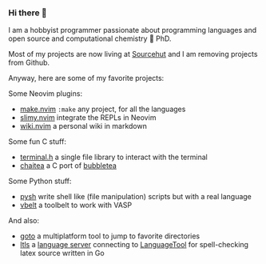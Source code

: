 ### Hi there 👋

I am a hobbyist programmer passionate about programming languages and open source and computational chemistry 🧪 PhD.

Most of my projects are now living at [Sourcehut](https://git.sr.ht/~lattay) and I am removing projects from Github.

Anyway, here are some of my favorite projects:

Some Neovim plugins:
- [make.nvim](https://git.sr.ht/~lattay/make.nvim) `:make` any project, for all the languages
- [slimy.nvim](https://git.sr.ht/~lattay/slimy.nvim) integrate the REPLs in Neovim
- [wiki.nvim](https://git.sr.ht/~lattay/wiki.nvim) a personal wiki in markdown

Some fun C stuff:
- [terminal.h](https://git.sr.ht/~lattay/terminal.h) a single file library to interact with the terminal
- [chaitea](https://git.sr.ht/~lattay/chaitea) a C port of [bubbletea](https://github.com/charmbracelet/bubbletea)

Some Python stuff:
- [pysh](https://git.sr.ht/~lattay/pysh) write shell like (file manipulation)
  scripts but with a real language
- [vbelt](https://git.sr.ht/~lattay/vbelt) a toolbelt to work with VASP

And also:
- [goto](https://git.sr.ht/~lattay/goto) a multiplatform tool to jump to
  favorite directories
- [ltls](https://git.sr.ht/~lattay/ltls) a [language server](https://en.wikipedia.org/wiki/Language_Server_Protocol)
  connecting to [LanguageTool](https://languagetool.org) for spell-checking latex source
  written in Go
